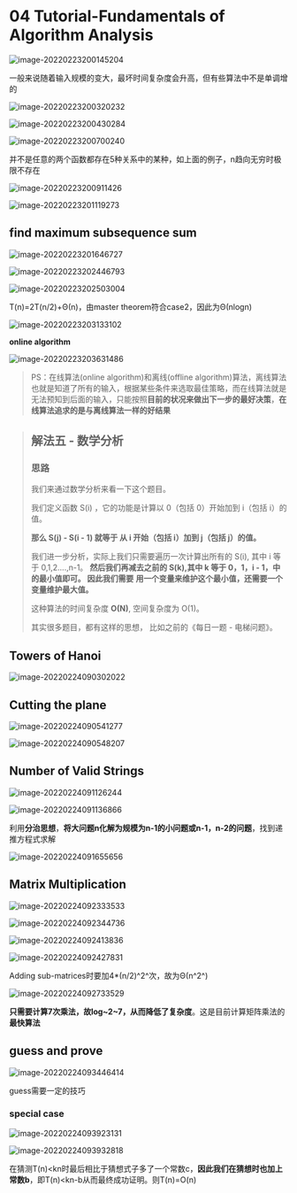 # 04 Tutorial-Fundamentals of Algorithm Analysis

![image-20220223200145204](https://screen-shot.obs.cn-north-4.myhuaweicloud.com/image-20220223200145204.png)



一般来说随着输入规模的变大，最坏时间复杂度会升高，但有些算法中不是单调增的

![image-20220223200320232](https://screen-shot.obs.cn-north-4.myhuaweicloud.com/image-20220223200320232.png)

![image-20220223200430284](https://screen-shot.obs.cn-north-4.myhuaweicloud.com/image-20220223200430284.png)

![image-20220223200700240](https://screen-shot.obs.cn-north-4.myhuaweicloud.com/image-20220223200700240.png)

并不是任意的两个函数都存在5种关系中的某种，如上面的例子，n趋向无穷时极限不存在

![image-20220223200911426](https://screen-shot.obs.cn-north-4.myhuaweicloud.com/image-20220223200911426.png)

![image-20220223201119273](https://screen-shot.obs.cn-north-4.myhuaweicloud.com/image-20220223201119273.png)

## find maximum subsequence sum

![image-20220223201646727](https://screen-shot.obs.cn-north-4.myhuaweicloud.com/image-20220223201646727.png)

![image-20220223202446793](https://screen-shot.obs.cn-north-4.myhuaweicloud.com/image-20220223202446793.png)

![image-20220223202503004](https://screen-shot.obs.cn-north-4.myhuaweicloud.com/image-20220223202503004.png)

T(n)=2T(n/2)+Θ(n)，由master theorem符合case2，因此为Θ(nlogn)

![image-20220223203133102](https://screen-shot.obs.cn-north-4.myhuaweicloud.com/image-20220223203133102.png)

**online algorithm**

![image-20220223203631486](https://screen-shot.obs.cn-north-4.myhuaweicloud.com/image-20220223203631486.png)

> PS：在线算法(online algorithm)和离线(offline algorithm)算法，离线算法也就是知道了所有的输入，根据某些条件来选取最佳策略，而在线算法就是无法预知到后面的输入，只能按照**目前的状况来做出下一步的最好决策**，**在线算法追求的是与离线算法一样的好结果**

> ## 解法五 - 数学分析
>
> ### 思路
>
> 我们来通过数学分析来看一下这个题目。
>
> 我们定义函数 S(i) ，它的功能是计算以 0（包括 0）开始加到 i（包括 i）的值。
>
> **那么 S(j) - S(i - 1) 就等于 从 i 开始（包括 i）加到 j（包括 j）的值。**
>
> 我们进一步分析，实际上我们只需要遍历一次计算出所有的 S(i), 其中 i 等于 0,1,2….,n-1。
> **然后我们再减去之前的 S(k),其中 k 等于 0，1，i - 1，中的最小值即可。 因此我们需要**
> **用一个变量来维护这个最小值，还需要一个变量维护最大值。**
>
> 这种算法的时间复杂度 **O(N)**, 空间复杂度为 O(1)。
>
> 其实很多题目，都有这样的思想， 比如之前的《每日一题 - 电梯问题》。

## Towers of Hanoi

![image-20220224090302022](https://screen-shot.obs.cn-north-4.myhuaweicloud.com/image-20220224090302022.png)

## Cutting the plane

![image-20220224090541277](https://screen-shot.obs.cn-north-4.myhuaweicloud.com/image-20220224090541277.png)

![image-20220224090548207](https://screen-shot.obs.cn-north-4.myhuaweicloud.com/image-20220224090548207.png)

## Number of Valid Strings

![image-20220224091126244](https://screen-shot.obs.cn-north-4.myhuaweicloud.com/image-20220224091126244.png)

![image-20220224091136866](https://screen-shot.obs.cn-north-4.myhuaweicloud.com/image-20220224091136866.png)

利用**分治思想**，**将大问题n化解为规模为n-1的小问题或n-1，n-2的问题**，找到递推方程式求解

![image-20220224091655656](https://screen-shot.obs.cn-north-4.myhuaweicloud.com/image-20220224091655656.png)

## Matrix Multiplication

![image-20220224092333533](https://screen-shot.obs.cn-north-4.myhuaweicloud.com/image-20220224092333533.png)

![image-20220224092344736](https://screen-shot.obs.cn-north-4.myhuaweicloud.com/image-20220224092344736.png)

![image-20220224092413836](https://screen-shot.obs.cn-north-4.myhuaweicloud.com/image-20220224092413836.png)

![image-20220224092427831](https://screen-shot.obs.cn-north-4.myhuaweicloud.com/image-20220224092427831.png)

Adding sub-matrices时要加4*(n/2)^2^次，故为Θ(n^2^)

![image-20220224092733529](https://screen-shot.obs.cn-north-4.myhuaweicloud.com/image-20220224092733529.png)

**只需要计算7次乘法，故log~2~7，从而降低了复杂度**。这是目前计算矩阵乘法的**最快算法**

## guess and prove

![image-20220224093446414](https://screen-shot.obs.cn-north-4.myhuaweicloud.com/image-20220224093446414.png)

guess需要一定的技巧

### special case

![image-20220224093923131](https://screen-shot.obs.cn-north-4.myhuaweicloud.com/image-20220224093923131.png)

![image-20220224093932818](https://screen-shot.obs.cn-north-4.myhuaweicloud.com/image-20220224093932818.png)

在猜测T(n)<kn时最后相比于猜想式子多了一个常数c，**因此我们在猜想时也加上常数b**，即T(n)<kn-b从而最终成功证明。则T(n)=O(n)

